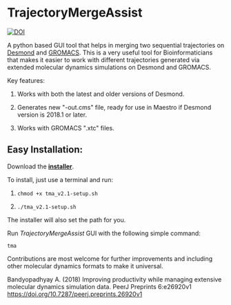 # TrajectoryMergeAssist

[![DOI](https://zenodo.org/badge/DOI/10.5281/zenodo.2574623.svg)](https://doi.org/10.5281/zenodo.2574623)

A python based GUI tool that helps in merging two sequential trajectories on [Desmond](http://www.deshawresearch.com/resources_desmond.html) and [GROMACS](http://www.gromacs.org). This is a very useful tool for Bioinformaticians that makes it easier to work with different trajectories generated via extended molecular dynamics simulations on Desmond and GROMACS.

Key features:

1. Works with both the latest and older versions of Desmond.

2. Generates new "-out.cms" file, ready for use in Maestro if Desmond version is 2018.1 or later.

3. Works with GROMACS ".xtc" files.

## Easy Installation:

Download the **[installer](https://github.com/avimanyu786/TrajectoryMergeAssist/releases/download/v2.1/tma_v2.1-setup.sh)**.

To install, just use a terminal and run:

1. `chmod +x tma_v2.1-setup.sh`

2. `./tma_v2.1-setup.sh`

The installer will also set the path for you.

Run _TrajectoryMergeAssist_ GUI with the following simple command:

`tma`

Contributions are most welcome for further improvements and including other molecular dynamics formats to make it universal.

Bandyopadhyay A. (2018) Improving productivity while managing extensive molecular dynamics simulation data. PeerJ Preprints 6:e26920v1 https://doi.org/10.7287/peerj.preprints.26920v1
